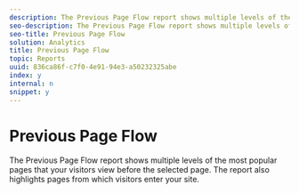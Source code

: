 ```yaml
---
description: The Previous Page Flow report shows multiple levels of the most popular pages that your visitors view before the selected page. The report also highlights pages from which visitors enter your site.
seo-description: The Previous Page Flow report shows multiple levels of the most popular pages that your visitors view before the selected page. The report also highlights pages from which visitors enter your site.
seo-title: Previous Page Flow
solution: Analytics
title: Previous Page Flow
topic: Reports
uuid: 836ca86f-c7f0-4e91-94e3-a50232325abe
index: y
internal: n
snippet: y
---
```


# Previous Page Flow

The Previous Page Flow report shows multiple levels of the most popular pages that your visitors view before the selected page. The report also highlights pages from which visitors enter your site.


